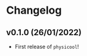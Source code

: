 # Changelog

<!--next-version-placeholder-->

## v0.1.0 (26/01/2022)

- First release of `physicool`!